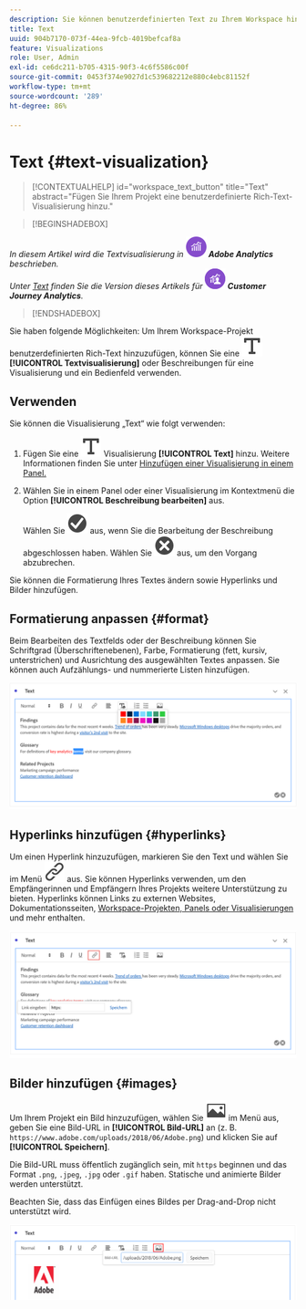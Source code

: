 ```yaml
---
description: Sie können benutzerdefinierten Text zu Ihrem Workspace hinzufügen.
title: Text
uuid: 904b7170-073f-44ea-9fcb-4019befcaf8a
feature: Visualizations
role: User, Admin
exl-id: ce6dc211-b705-4315-90f3-4c6f5586c00f
source-git-commit: 0453f374e9027d1c539682212e880c4ebc81152f
workflow-type: tm+mt
source-wordcount: '289'
ht-degree: 86%

---
```


# Text {#text-visualization}

>[!CONTEXTUALHELP]
>id="workspace_text_button"
>title="Text"
>abstract="Fügen Sie Ihrem Projekt eine benutzerdefinierte Rich-Text-Visualisierung hinzu."

<!-- markdownlint-enable MD034 -->

>[!BEGINSHADEBOX]

_In diesem Artikel wird die Textvisualisierung in_ ![AdobeAnalytics](/help/assets/icons/AdobeAnalytics.svg) _**Adobe Analytics** beschrieben._<br/>_Unter [Text](https://experienceleague.adobe.com/de/docs/analytics-platform/using/cja-workspace/visualizations/text) finden Sie die Version dieses Artikels für_ ![CustomerJourneyAnalytics](/help/assets/icons/CustomerJourneyAnalytics.svg) _**Customer Journey Analytics**._

>[!ENDSHADEBOX]

Sie haben folgende Möglichkeiten:
Um Ihrem Workspace-Projekt benutzerdefinierten Rich-Text hinzuzufügen, können Sie eine ![Text](/help/assets/icons/Text.svg) **[!UICONTROL Textvisualisierung]** oder Beschreibungen für eine Visualisierung und ein Bedienfeld verwenden.

## Verwenden

Sie können die Visualisierung „Text“ wie folgt verwenden:

1. Fügen Sie eine ![Text](/help/assets/icons/Text.svg) Visualisierung **[!UICONTROL Text]** hinzu. Weitere Informationen finden Sie unter [Hinzufügen einer Visualisierung in einem Panel.](freeform-analysis-visualizations.md#add-visualizations-to-a-panel)

1. Wählen Sie in einem Panel oder einer Visualisierung im Kontextmenü die Option **[!UICONTROL Beschreibung bearbeiten]** aus.

   Wählen Sie ![CheckmarkCircle](/help/assets/icons/CheckmarkCircle.svg) aus, wenn Sie die Bearbeitung der Beschreibung abgeschlossen haben. Wählen Sie ![CloseCircle](/help/assets/icons/CloseCircle.svg) aus, um den Vorgang abzubrechen.

Sie können die Formatierung Ihres Textes ändern sowie Hyperlinks und Bilder hinzufügen.

## Formatierung anpassen {#format}

Beim Bearbeiten des Textfelds oder der Beschreibung können Sie Schriftgrad (Überschriftenebenen), Farbe, Formatierung (fett, kursiv, unterstrichen) und Ausrichtung des ausgewählten Textes anpassen. Sie können auch Aufzählungs- und nummerierte Listen hinzufügen.

![Textoptionen für ein Workspace-Projekt mit Hervorhebung der Textfarbpalette.](assets/format.png)

## Hyperlinks hinzufügen {#hyperlinks}

Um einen Hyperlink hinzuzufügen, markieren Sie den Text und wählen Sie im Menü ![Link](/help/assets/icons/Link.svg) aus. Sie können Hyperlinks verwenden, um den Empfängerinnen und Empfängern Ihres Projekts weitere Unterstützung zu bieten. Hyperlinks können Links zu externen Websites, Dokumentationsseiten, [Workspace-Projekten, Panels oder Visualisierungen](/help/analyze/analysis-workspace/curate-share/shareable-links.md) und mehr enthalten.

![Textoptionen mit hervorgehobenem Link-Symbol.](assets/hyperlink.png)

## Bilder hinzufügen {#images}

Um Ihrem Projekt ein Bild hinzuzufügen, wählen Sie ![Bild](/help/assets/icons/Image.svg) im Menü aus, geben Sie eine Bild-URL in **[!UICONTROL Bild-URL]** an (z. B. `https://www.adobe.com/uploads/2018/06/Adobe.png`) und klicken Sie auf **[!UICONTROL Speichern]**.

Die Bild-URL muss öffentlich zugänglich sein, mit `https` beginnen und das Format `.png`, `.jpeg`, `.jpg` oder `.gif` haben. Statische und animierte Bilder werden unterstützt.

Beachten Sie, dass das Einfügen eines Bildes per Drag-and-Drop nicht unterstützt wird.

![Textoptionen mit ausgewähltem Bildsymbol.](assets/image.png)
